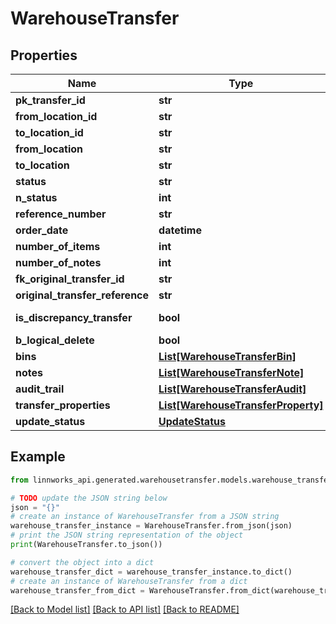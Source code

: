 # WarehouseTransfer


## Properties

Name | Type | Description | Notes
------------ | ------------- | ------------- | -------------
**pk_transfer_id** | **str** |  | [optional] 
**from_location_id** | **str** |  | [optional] 
**to_location_id** | **str** |  | [optional] 
**from_location** | **str** |  | [optional] 
**to_location** | **str** |  | [optional] 
**status** | **str** |  | [optional] 
**n_status** | **int** |  | [optional] 
**reference_number** | **str** |  | [optional] 
**order_date** | **datetime** |  | [optional] 
**number_of_items** | **int** |  | [optional] 
**number_of_notes** | **int** |  | [optional] 
**fk_original_transfer_id** | **str** |  | [optional] 
**original_transfer_reference** | **str** |  | [optional] 
**is_discrepancy_transfer** | **bool** |  | [optional] [readonly] 
**b_logical_delete** | **bool** |  | [optional] 
**bins** | [**List[WarehouseTransferBin]**](WarehouseTransferBin.md) |  | [optional] 
**notes** | [**List[WarehouseTransferNote]**](WarehouseTransferNote.md) |  | [optional] 
**audit_trail** | [**List[WarehouseTransferAudit]**](WarehouseTransferAudit.md) |  | [optional] 
**transfer_properties** | [**List[WarehouseTransferProperty]**](WarehouseTransferProperty.md) |  | [optional] 
**update_status** | [**UpdateStatus**](UpdateStatus.md) |  | [optional] 

## Example

```python
from linnworks_api.generated.warehousetransfer.models.warehouse_transfer import WarehouseTransfer

# TODO update the JSON string below
json = "{}"
# create an instance of WarehouseTransfer from a JSON string
warehouse_transfer_instance = WarehouseTransfer.from_json(json)
# print the JSON string representation of the object
print(WarehouseTransfer.to_json())

# convert the object into a dict
warehouse_transfer_dict = warehouse_transfer_instance.to_dict()
# create an instance of WarehouseTransfer from a dict
warehouse_transfer_from_dict = WarehouseTransfer.from_dict(warehouse_transfer_dict)
```
[[Back to Model list]](../README.md#documentation-for-models) [[Back to API list]](../README.md#documentation-for-api-endpoints) [[Back to README]](../README.md)


